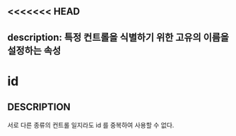 <<<<<<< HEAD
---
description: 특정 컨트롤을 식별하기 위한 고유의 이름을 설정하는 속성     
---

#   id                       

## DESCRIPTION

서로 다른 종류의 컨트롤 일지라도 id 를 중복하여 사용할 수 없다.   
  
